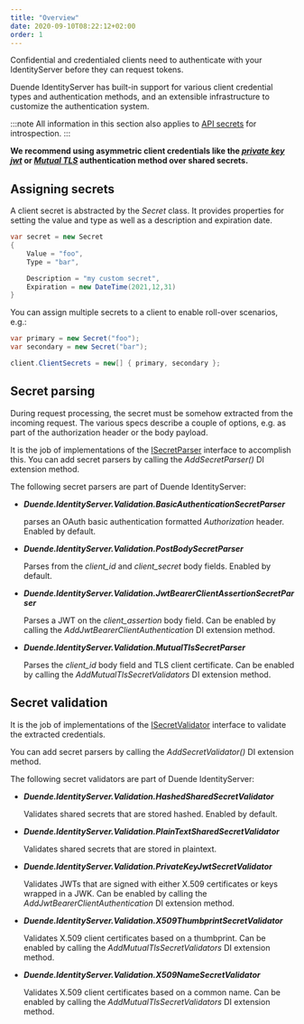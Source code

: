 ```yaml
---
title: "Overview"
date: 2020-09-10T08:22:12+02:00
order: 1
---
```


Confidential and credentialed clients need to authenticate with your IdentityServer before they can request tokens.

Duende IdentityServer has built-in support for various client credential types and authentication methods, and an extensible infrastructure to customize the authentication system.

:::note
All information in this section also applies to [API secrets](/identityserver/v5/reference/models/api_resource) for introspection.
:::

**We recommend using asymmetric client credentials like the [*private key jwt*](/identityserver/v5/tokens/authentication/jwt) or [*Mutual TLS*](/identityserver/v5/tokens/authentication/mtls) authentication method over shared secrets.**

## Assigning secrets
A client secret is abstracted by the *Secret* class. It provides properties for setting the value and type as well as a description and expiration date.

```cs
var secret = new Secret
{
    Value = "foo",
    Type = "bar",

    Description = "my custom secret",
    Expiration = new DateTime(2021,12,31)
}
```

You can assign multiple secrets to a client to enable roll-over scenarios, e.g.:

```cs
var primary = new Secret("foo");
var secondary = new Secret("bar");

client.ClientSecrets = new[] { primary, secondary };
```

## Secret parsing
During request processing, the secret must be somehow extracted from the incoming request. The various specs describe a couple of options, e.g. as part of the authorization header or the body payload.

It is the job of implementations of the [ISecretParser](/identityserver/v5/reference/models/secrets#duendeidentityservervalidationisecretparser) interface to accomplish this. You can add secret parsers by calling the *AddSecretParser()* DI extension method.

The following secret parsers are part of Duende IdentityServer:

* ***Duende.IdentityServer.Validation.BasicAuthenticationSecretParser***

    parses an OAuth basic authentication formatted *Authorization* header.
    Enabled by default.

* ***Duende.IdentityServer.Validation.PostBodySecretParser***

    Parses from the *client_id* and *client_secret* body fields.
    Enabled by default.

* ***Duende.IdentityServer.Validation.JwtBearerClientAssertionSecretParser***

    Parses a JWT on the *client_assertion* body field.
    Can be enabled by calling the *AddJwtBearerClientAuthentication* DI extension method.

* ***Duende.IdentityServer.Validation.MutualTlsSecretParser***

    Parses the *client_id* body field and TLS client certificate.
    Can be enabled by calling the *AddMutualTlsSecretValidators* DI extension method.


## Secret validation
It is the job of implementations of the [ISecretValidator](/identityserver/v5/reference/models/secrets#duendeidentityservermodelparsedsecret) interface to validate the extracted credentials.

You can add secret parsers by calling the *AddSecretValidator()* DI extension method.

The following secret validators are part of Duende IdentityServer:

* ***Duende.IdentityServer.Validation.HashedSharedSecretValidator***

    Validates shared secrets that are stored hashed.
    Enabled by default.

* ***Duende.IdentityServer.Validation.PlainTextSharedSecretValidator***

    Validates shared secrets that are stored in plaintext.

* ***Duende.IdentityServer.Validation.PrivateKeyJwtSecretValidator***

    Validates JWTs that are signed with either X.509 certificates or keys wrapped in a JWK.
    Can be enabled by calling the *AddJwtBearerClientAuthentication* DI extension method.

* ***Duende.IdentityServer.Validation.X509ThumbprintSecretValidator***

    Validates X.509 client certificates based on a thumbprint.
    Can be enabled by calling the *AddMutualTlsSecretValidators* DI extension method.

* ***Duende.IdentityServer.Validation.X509NameSecretValidator***

    Validates X.509 client certificates based on a common name.
    Can be enabled by calling the *AddMutualTlsSecretValidators* DI extension method.